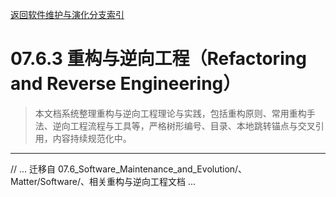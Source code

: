 [返回软件维护与演化分支索引](./README.md)

# 07.6.3 重构与逆向工程（Refactoring and Reverse Engineering）

> 本文档系统整理重构与逆向工程理论与实践，包括重构原则、常用重构手法、逆向工程流程与工具等，严格树形编号、目录、本地跳转锚点与交叉引用，内容持续规范化中。

---

// ... 迁移自 07.6_Software_Maintenance_and_Evolution/、Matter/Software/、相关重构与逆向工程文档 ...
